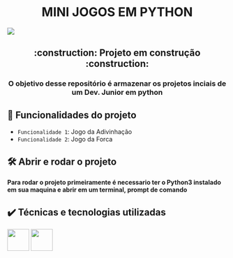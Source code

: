 <div>
  <h1 align="center"> MINI JOGOS EM PYTHON </h1>
  <img src="https://github.com/JhonatanSabugo/jogos-em-python/assets/103583058/6ecb4559-efac-43e4-9507-0c9a58521800"
</div>

<div> 
  <h2 align="center"> :construction: Projeto em construção :construction: </h2>
  <h3 align="center"> O objetivo desse repositório é armazenar os projetos inciais de um Dev. Junior em python </h3>
</div>

## :hammer: Funcionalidades do projeto
- `Funcionalidade 1`: Jogo da Adivinhação
- `Funcionalidade 2`: Jogo da Forca

## 🛠️ Abrir e rodar o projeto
  **Para rodar o projeto primeiramente é necessario ter o Python3 instalado em sua maquina e abrir em um terminal, prompt de comando**

<div>
  <h2>✔️ Técnicas e tecnologias utilizadas</h2>
  <img width="50" heigth="50" src="https://cdn.jsdelivr.net/gh/devicons/devicon/icons/python/python-original-wordmark.svg" />
  <img width="50" heigth="50" src="https://cdn.jsdelivr.net/gh/devicons/devicon/icons/vscode/vscode-original-wordmark.svg" />
</div>
